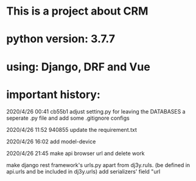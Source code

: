 # This is a project about CRM
# python version: 3.7.7
# using: Django, DRF and Vue

# important history:

2020/4/26 00:41 cb55b1
adjust setting.py for leaving the DATABASES a seperate .py file and add some .gitignore configs

2020/4/26 11:52 940855
update the requirement.txt

2020/4/26 16:02
add model-device

2020/4/26 21:45
make api browser url and delete work

make django rest framework's urls.py apart from dj3y.ruls. (be defined in api.urls and be included in dj3y.urls)
add serializers' field "url